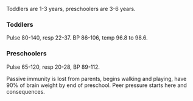 Toddlers are 1-3 years, preschoolers are 3-6 years.

### Toddlers
Pulse 80-140, resp 22-37. BP 86-106, temp 96.8 to 98.6.

### Preschoolers
Pulse 65-120, resp 20-28, BP 89-112.

Passive immunity is lost from parents, begins walking and playing, have 90% of brain weight by end of preschool. Peer pressure starts here and consequences.